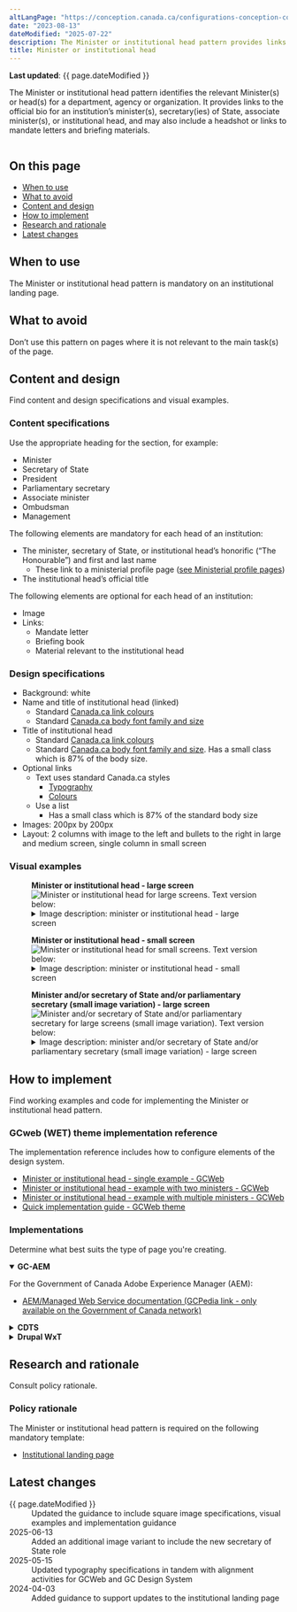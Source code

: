 ```yaml
---
altLangPage: "https://conception.canada.ca/configurations-conception-communes/ministre.html"
date: "2023-08-13"
dateModified: "2025-07-22"
description: The Minister or institutional head pattern provides links to an institution’s minister(s), including associate minister(s), or its institutional head.
title: Minister or institutional head
---
```

<p><strong>Last updated</strong>: {{ page.dateModified }}</p>
<p>The Minister or institutional head pattern identifies the relevant Minister(s) or head(s) for a department, agency or organization. It provides links to the official bio for an institution’s minister(s), secretary(ies) of State, associate minister(s), or institutional head, and may also include a headshot or links to mandate letters and briefing materials.</p>
<div class="pattern-demo mrgn-tp-lg mrgn-bttm-xl"><img src="../images/ministers-block-en.png" class="img-responsive" alt="" /></div>
<section>
  <h2>On this page</h2>
  <ul>
      <li><a href="#use">When to use</a></li>
      <li><a href="#avoid">What to avoid</a></li>
      <li><a href="#design">Content and design</a></li>
      <li><a href="#implement">How to implement</a></li>
      <li><a href="#research">Research and rationale</a></li>
      <li><a href="#latest">Latest changes</a></li>
  </ul>
</section>
<section>
  <h2 id="use">When to use</h2>
  <p>The Minister or institutional head pattern is mandatory on an institutional landing page.</p>
</section>
<section>
  <h2 id="avoid">What to avoid</h2>
  <p>Don’t use this pattern on pages where it is not relevant to the main task(s) of the page.</p>
</section>
<section id="design">
  <h2>Content and design</h2>
  <p>Find content and design specifications and visual examples.</p>
  <h3>Content specifications</h3>
  <p>Use the appropriate heading for the section, for example:</p>
  <ul>
      <li>Minister</li>
      <li>Secretary of State</li>
      <li>President</li>
      <li>Parliamentary secretary</li>
      <li>Associate minister</li>
      <li>Ombudsman</li>
      <li>Management</li>
  </ul>
  <p>The following elements are mandatory for each head of an institution:</p>
  <ul>
    <li>The minister, secretary of State, or institutional head’s honorific (“The Honourable”) and first and last name
      <ul>
        <li>These link to a ministerial profile page (<a href="https://design.canada.ca/mandatory-templates/ministerial-profile-pages.html">see Ministerial profile pages</a>)</li>
      </ul>
    </li>
    <li>The institutional head’s official title</li>
  </ul>
  <p>The following elements are optional for each head of an institution:</p>
  <ul>
    <li>Image</li>
    <li>Links:
      <ul>
        <li>Mandate letter</li>
        <li>Briefing book</li>
        <li>Material relevant to the institutional head</li>
      </ul>
    </li>
  </ul>
  <h3>Design specifications</h3>
  <ul>
    <li>Background: white</li>
    <li>Name and title of institutional head (linked)
      <ul>
        <li>Standard <a href="https://design.canada.ca/styles/colours.html">Canada.ca link colours</a></li>
        <li>Standard <a href="https://design.canada.ca/styles/typography.html">Canada.ca body font family and size</a></li>
      </ul>
    </li>
    <li>Title of institutional head
      <ul>
        <li>Standard <a href="https://design.canada.ca/styles/colours.html">Canada.ca link colours</a></li>
        <li>Standard <a href="https://design.canada.ca/styles/typography.html">Canada.ca body font family and size</a>. Has a small class which is 87% of the body size.</li>
      </ul>
    </li>
    <li>Optional links
      <ul>
        <li>Text uses standard Canada.ca styles
          <ul>
            <li><a href="https://design.canada.ca/styles/typography.html">Typography</a></li>
            <li><a href="https://design.canada.ca/styles/colours.html">Colours</a></li>
          </ul>
        </li>
        <li>Use a list
          <ul>
            <li>Has a small class which is 87% of the standard body size</li>
          </ul>
        </li>
      </ul>
    </li>
    <li>Images: 200px by 200px</li>
    <li>Layout: 2 columns with image to the left and bullets to the right in large and medium screen, single column in small screen</li>
  </ul>
  <h3>Visual examples</h3>
  <div class="pattern-demo mrgn-tp-md mrgn-bttm-md">
    <figure class="mrgn-tp-md mrgn-bttm-lg">
      <figcaption><b>Minister or institutional head - large screen</b></figcaption>
      <img src="../images/ministers-block-lg-en.png" class="img-responsive" alt="Minister or institutional head for large screens. Text version below:" />
      <details>
        <summary class="wb-toggle" data-toggle='{"print":"on"}'>Image description: minister or institutional head - large screen</summary>
        <p>The Minister or institutional head pattern appears in 2 columns with the heading “Minister(s)”.</p>
        <p>The first column presents a placeholder for an institutional head's image on the left. The dimensions for the image are 200px x 200px. Information on the right includes:</p>
        <ul>
          <li>The Honourable [Minister name] (link)</li>
          <li>[Official title] (text)</li>
        </ul>
        <p>The second column presents a placeholder for an institutional head's image on the left. The dimensions for the image are 200px x 200px. Information on the right includes:</p>
        <ul>
          <li>The Honourable [Minister name] (link)</li>
          <li>[Official title] (text)</li>
        </ul>
      </details>
    </figure>
  </div>
  <div class="pattern-demo mrgn-tp-md mrgn-bttm-md">
    <figure class="mrgn-tp-md mrgn-bttm-lg">
      <figcaption><b>Minister or institutional head - small screen</b></figcaption>
      <img src="../images/ministers-block-sm-en.png" class="img-responsive" alt="Minister or institutional head for small screens. Text version below:" />
      <details>
        <summary class="wb-toggle" data-toggle='{"print":"on"}'>Image description: minister or institutional head - small screen</summary>
        <p>The Minister or institutional head pattern appears in 1 column and has 2 items with the heading “Minister(s)”.</p>
        <p>The first element begins with a title with the link "The Honourable [Minister name]" followed by a space reserved for the image with the prescribed dimensions of 200 x 200 pixels. Below the image is the text [Official title].</p>
        <p>The second element begins with a linked title "The Honourable [Minister name]" followed by a space reserved for the image with the prescribed dimensions of 200 x 200 pixels. Below the image is the text [Official title].</p>
      </details>
    </figure>
  </div>
  <div class="pattern-demo mrgn-tp-md mrgn-bttm-md">
    <figure class="mrgn-tp-md mrgn-bttm-lg">
      <figcaption><b>Minister and/or secretary of State and/or parliamentary secretary (small image variation) - large screen</b></figcaption>
      <img src="../images/images-sm-variant.png" class="img-responsive" alt="Minister and/or secretary of State and/or parliamentary secretary for large screens (small image variation). Text version below:" />
      <details>
        <summary class="wb-toggle" data-toggle='{"print":"on"}'>Image description: minister and/or secretary of State and/or parliamentary secretary (small image variation) - large screen</summary>
        <p>The Minister or institutional head pattern appears in 2 columns with the heading “Minister(s)”.</p>
        <p>The first column presents a placeholder for an institutional head's image on the left. The dimensions for the image are 200px x 200px. Information on the right includes:</p>
        <ul>
            <li>The Honourable [Minister name] (link)</li>
            <li>[Official title] (text)</li>
        </ul>
        <p>The second column is empty. If there is more than one minister for a department you would present the additional minister here, following the same format as described in the first column.</p>
        <p>The minister row is then followed by a “Secretary(ies) of State” heading. Following that heading is 3 columns.</p>
        <p>Each of the 3 columns presents a placeholder for a secretary of State's image on the left. The dimensions for the image are 200px x 200px, but appear smaller on a large screen. Information on the right includes:</p>
        <ul>
          <li>The Honourable [Secretary of State name] (link)</li>
          <li>[Official title] (text)</li>
        </ul>
        <p>The secretary of State row is then followed by a “Parliamentary secretary(ies)” heading. Following that heading is 3 columns.</p>
        <p>Each of the 3 columns presents a placeholder for a parliamentary secretary's image on the left. The dimensions for the image are 200px x 200px, but appear smaller on a large screen. Information on the right includes:</p>
        <ul>
          <li>[Parliamentary secretary name] (link)</li>
          <li>[Official title] (text)</li>
        </ul>
      </details>
    </figure>
  </div>
</section>
<section id="implement">
  <h2>How to implement</h2>
  <p>Find working examples and code for implementing the Minister or institutional head pattern.</p>
  <h3>GCweb (WET) theme implementation reference</h3>
  <p>The implementation reference includes how to configure elements of the design system.</p>
  <ul>
    <li><a href="https://wet-boew.github.io/GCWeb/components/gc-minister/gc-minister-en.html">Minister or institutional head - single example - GCWeb</a></li>
    <li><a href="https://wet-boew.github.io/GCWeb/components/gc-minister/gc-minister-two-ministers-en.html">Minister or institutional head - example with two ministers - GCWeb</a></li>
    <li><a href="https://wet-boew.github.io/GCWeb/components/gc-minister/gc-minister-multiple-en.html">Minister or institutional head - example with multiple ministers
 - GCWeb</a></li>
    <li><a href="https://wet-boew.github.io/GCWeb/docs/implementing-en.html">Quick implementation guide - GCWeb theme</a></li>
  </ul>
  <h3>Implementations</h3>
  <p>Determine what best suits the type of page you're creating.</p>
  <div class="row">
    <div class="col-md-8">
      <div class="wb-tabs mrgn-tp-lg">
        <div class="tabpanels">
          <details id="004" open="open">
            <summary><strong>GC-AEM</strong></summary>
            <p class="mrgn-tp-lg">For the Government of Canada Adobe Experience Manager (AEM):</p>
            <ul>
              <li><a href="https://www.gcpedia.gc.ca/wiki/AEM_GC-specific_Documentation_6.5">AEM/Managed Web Service documentation (GCPedia link - only available on the Government of Canada network)</a></li>
            </ul>
          </details>
          <details id="005">
            <summary><strong>CDTS</strong></summary>
            <p class="mrgn-tp-lg">For the Centrally Deployed Templates Solution (CDTS):</p>
            <ul>
              <li><a href="https://cenw-wscoe.github.io/sgdc-cdts/docs/index-en.html">CDTS documentation</a></li>
            </ul>
          </details>
          <details id="006">
            <summary><strong>Drupal WxT</strong></summary>
            <p class="mrgn-tp-lg">For Drupal WxT:</p>
            <ul>
              <li><a href="https://drupalwxt.github.io">Drupal WxT documentation</a></li>
            </ul>
          </details>
        </div>
      </div>
    </div>
  </div>
</section>
<section id="research">
  <h2>Research and rationale</h2>
  <p>Consult policy rationale.</p>
  <h3>Policy rationale</h3>
  <p>The Minister or institutional head pattern is required on the following mandatory template:</p>
  <ul>
    <li><a href="https://design.canada.ca/mandatory-templates/institutional-profile-pages.html">Institutional landing page</a></li>
  </ul>
</section>
<section id="latest">
  <h2>Latest changes</h2>
  <dl class="dl-horizontal">
    <dt><time>{{ page.dateModified }}</time></dt>
    <dd>Updated the guidance to include square image specifications, visual examples and implementation guidance</dd>
    <dt><time>2025-06-13</time></dt>
    <dd>Added an additional image variant to include the new secretary of State role</dd>
    <dt><time>2025-05-15</time></dt>
    <dd>Updated typography specifications in tandem with alignment activities for GCWeb and GC Design System</dd>
    <dt><time>2024-04-03</time></dt>
    <dd>Added guidance to support updates to the institutional landing page</dd>
  </dl>
</section>

